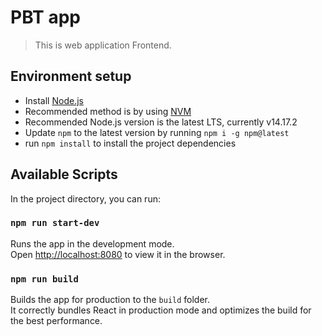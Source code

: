 # PBT app

> This is web application Frontend.

## Environment setup

- Install [Node.js](https://nodejs.org/)
- Recommended method is by using [NVM](https://github.com/creationix/nvm)
- Recommended Node.js version is the latest LTS, currently v14.17.2
- Update `npm` to the latest version by running `npm i -g npm@latest`
- run `npm install` to install the project dependencies

## Available Scripts

In the project directory, you can run:

### `npm run start-dev`

Runs the app in the development mode.\
Open [http://localhost:8080](http://localhost:8080) to view it in the browser.

### `npm run build`

Builds the app for production to the `build` folder.\
It correctly bundles React in production mode and optimizes the build for the best performance.

